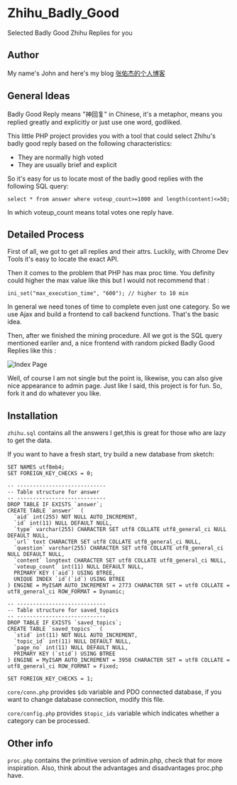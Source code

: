 # Zhihu_Badly_Good

Selected Badly Good Zhihu Replies for you

## Author

My name's John and here's my blog 
[张佑杰的个人博客](https://www.johnzhang.xyz/)

## General Ideas

Badly Good Reply means "神回复" in Chinese, it's a metaphor, means you replied greatly and explicitly or just use one word, godliked.

This little PHP project provides you with a tool that could select Zhihu's badly good reply based on the following characteristics:

+ They are normally high voted
+ They are usually brief and explicit

So it's easy for us to locate most of the badly good replies with the following SQL query:
```
select * from answer where voteup_count>=1000 and length(content)<=50;
```
In which voteup_count means total votes one reply have.

## Detailed Process

First of all, we got to get all replies and their attrs. Luckily, with Chrome Dev Tools it's easy to locate the exact API.

Then it comes to the problem that PHP has max proc time. You definity could higher the max value like this but I would not recommend that : 

```
ini_set("max_execution_time", "600"); // higher to 10 min
```

In general we need tones of time to complete even just one category. So we use Ajax and build a frontend to call backend functions. That's the basic idea.

Then, after we finished the mining procedure. All we got is the SQL query mentioned eariler and, a nice frontend with random picked Badly Good Replies like this :

![Index Page](https://static.1cf.co/img/zhihu/1.png)

Well, of course I am not single but the point is, likewise, you can also give nice appearance to admin page. Just like I said, this project is for fun. So, fork it and do whatever you like.

## Installation

`zhihu.sql` contains all the answers I get,this is great for those who are lazy to get the data.

If you want to have a fresh start, try build a new database from sketch:
```
SET NAMES utf8mb4;
SET FOREIGN_KEY_CHECKS = 0;

-- ----------------------------
-- Table structure for answer
-- ----------------------------
DROP TABLE IF EXISTS `answer`;
CREATE TABLE `answer`  (
  `aid` int(255) NOT NULL AUTO_INCREMENT,
  `id` int(11) NULL DEFAULT NULL,
  `type` varchar(255) CHARACTER SET utf8 COLLATE utf8_general_ci NULL DEFAULT NULL,
  `url` text CHARACTER SET utf8 COLLATE utf8_general_ci NULL,
  `question` varchar(255) CHARACTER SET utf8 COLLATE utf8_general_ci NULL DEFAULT NULL,
  `content` longtext CHARACTER SET utf8 COLLATE utf8_general_ci NULL,
  `voteup_count` int(11) NULL DEFAULT NULL,
  PRIMARY KEY (`aid`) USING BTREE,
  UNIQUE INDEX `id`(`id`) USING BTREE
) ENGINE = MyISAM AUTO_INCREMENT = 2773 CHARACTER SET = utf8 COLLATE = utf8_general_ci ROW_FORMAT = Dynamic;

-- ----------------------------
-- Table structure for saved_topics
-- ----------------------------
DROP TABLE IF EXISTS `saved_topics`;
CREATE TABLE `saved_topics`  (
  `stid` int(11) NOT NULL AUTO_INCREMENT,
  `topic_id` int(11) NULL DEFAULT NULL,
  `page_no` int(11) NULL DEFAULT NULL,
  PRIMARY KEY (`stid`) USING BTREE
) ENGINE = MyISAM AUTO_INCREMENT = 3958 CHARACTER SET = utf8 COLLATE = utf8_general_ci ROW_FORMAT = Fixed;

SET FOREIGN_KEY_CHECKS = 1;
```

`core/conn.php` provides `$db` variable and PDO connected database, if you want to change database connection, modify this file.

`core/config.php` provides `$topic_ids` variable which indicates whether a category can be processed.

## Other info

`proc.php` contains the primitive version of admin.php, check that for more inspiration. Also, think about the advantages and disadvantages proc.php have.